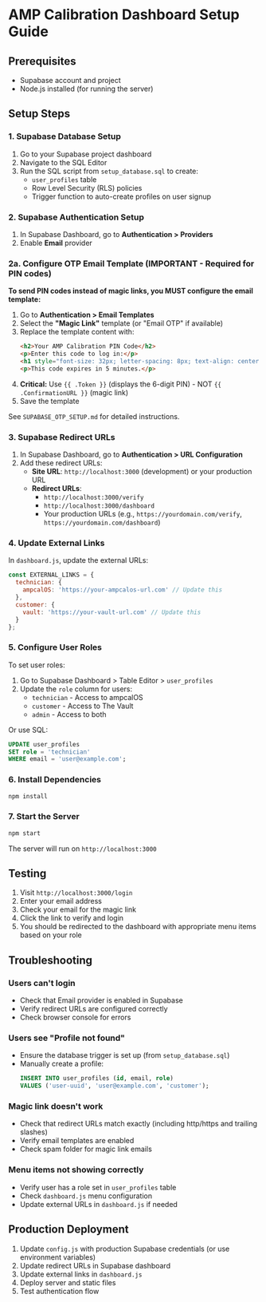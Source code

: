 # AMP Calibration Dashboard Setup Guide

## Prerequisites

- Supabase account and project
- Node.js installed (for running the server)

## Setup Steps

### 1. Supabase Database Setup

1. Go to your Supabase project dashboard
2. Navigate to the SQL Editor
3. Run the SQL script from `setup_database.sql` to create:
   - `user_profiles` table
   - Row Level Security (RLS) policies
   - Trigger function to auto-create profiles on user signup

### 2. Supabase Authentication Setup

1. In Supabase Dashboard, go to **Authentication > Providers**
2. Enable **Email** provider

### 2a. Configure OTP Email Template (IMPORTANT - Required for PIN codes)

**To send PIN codes instead of magic links, you MUST configure the email template:**

1. Go to **Authentication > Email Templates**
2. Select the **"Magic Link"** template (or "Email OTP" if available)
3. Replace the template content with:
   ```html
   <h2>Your AMP Calibration PIN Code</h2>
   <p>Enter this code to log in:</p>
   <h1 style="font-size: 32px; letter-spacing: 8px; text-align: center;">{{ .Token }}</h1>
   <p>This code expires in 5 minutes.</p>
   ```
4. **Critical:** Use `{{ .Token }}` (displays the 6-digit PIN) - NOT `{{ .ConfirmationURL }}` (magic link)
5. Save the template

See `SUPABASE_OTP_SETUP.md` for detailed instructions.

### 3. Supabase Redirect URLs

1. In Supabase Dashboard, go to **Authentication > URL Configuration**
2. Add these redirect URLs:
   - **Site URL**: `http://localhost:3000` (development) or your production URL
   - **Redirect URLs**:
     - `http://localhost:3000/verify`
     - `http://localhost:3000/dashboard`
     - Your production URLs (e.g., `https://yourdomain.com/verify`, `https://yourdomain.com/dashboard`)

### 4. Update External Links

In `dashboard.js`, update the external URLs:

```javascript
const EXTERNAL_LINKS = {
  technician: {
    ampcalOS: 'https://your-ampcalos-url.com' // Update this
  },
  customer: {
    vault: 'https://your-vault-url.com' // Update this
  }
};
```

### 5. Configure User Roles

To set user roles:

1. Go to Supabase Dashboard > Table Editor > `user_profiles`
2. Update the `role` column for users:
   - `technician` - Access to ampcalOS
   - `customer` - Access to The Vault
   - `admin` - Access to both

Or use SQL:

```sql
UPDATE user_profiles 
SET role = 'technician' 
WHERE email = 'user@example.com';
```

### 6. Install Dependencies

```bash
npm install
```

### 7. Start the Server

```bash
npm start
```

The server will run on `http://localhost:3000`

## Testing

1. Visit `http://localhost:3000/login`
2. Enter your email address
3. Check your email for the magic link
4. Click the link to verify and login
5. You should be redirected to the dashboard with appropriate menu items based on your role

## Troubleshooting

### Users can't login
- Check that Email provider is enabled in Supabase
- Verify redirect URLs are configured correctly
- Check browser console for errors

### Users see "Profile not found"
- Ensure the database trigger is set up (from `setup_database.sql`)
- Manually create a profile:
  ```sql
  INSERT INTO user_profiles (id, email, role)
  VALUES ('user-uuid', 'user@example.com', 'customer');
  ```

### Magic link doesn't work
- Check that redirect URLs match exactly (including http/https and trailing slashes)
- Verify email templates are enabled
- Check spam folder for magic link emails

### Menu items not showing correctly
- Verify user has a role set in `user_profiles` table
- Check `dashboard.js` menu configuration
- Update external URLs in `dashboard.js` if needed

## Production Deployment

1. Update `config.js` with production Supabase credentials (or use environment variables)
2. Update redirect URLs in Supabase dashboard
3. Update external links in `dashboard.js`
4. Deploy server and static files
5. Test authentication flow

